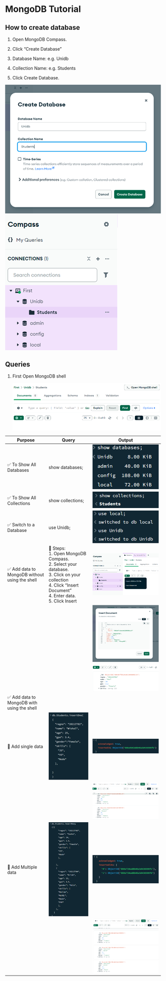 # MongoDB Tutorial 

## How to create database

1. Open MongoDB Compass.

2. Click “Create Database”

3. Database Name: e.g. Unidb

4. Collection Name: e.g. Students

5. Click Create Database.

![1.png](./Outputs/1.png)
![2.png](./Outputs/2.png)


## Queries 

1. First Open MongoDB shell
   
   ![shell.png](./Outputs/shell.png)


| Purpose | Query| Output |  
|-------|--------|--------| 
|✅ To Show All Databases| show databases; |![3.png](./Outputs/3.png)|  
|✅ To Show All Collections| show collections; |![4.png](./Outputs/4.png)|  
|✅ Switch to a Database | use Unidb; |![5.png](./Outputs/5.png)|     
|✅ Add data to MongoDB without using the shell |🔹 Steps: <br>1. Open MongoDB Compass.<br>2. Select your database.<br>3. Click on your collection<br>4. Click “Insert Document”<br>4. Enter data.<br>5. Click Insert<br>|![6.png](./Outputs/6.png)|
| | |![7.png](./Outputs/7.png)| 
| | |![8.png](./Outputs/8.png)| 
|✅ Add data to MongoDB with using the shell | | | 
|🔹 Add single data|![9.png](./Outputs/9.png)|![11.png](./Outputs/11.png)| 
| | |![10.png](./Outputs/10.png)| 
|🔹 Add Multiple data|![12.png](./Outputs/12.png)|![13.png](./Outputs/13.png)| 
| | |![14.png](./Outputs/14.png)| 
